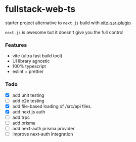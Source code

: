 # fullstack-web-ts

starter project alternative to `next.js` build with [vite-ssr-plugin](https://vite-plugin-ssr.com/)


`next.js` is awesome but it doesn't give you the full control

### Features
 - vite (ultra fast build tool)
 - UI library agnostic
 - 100% typescript
 - eslint + prettier


### Todo
 - [x] add unit testing
 - [ ] add e2e testing
 - [x] add file-based loading of /src/api files.
 - [x] add next.js auth
 - [ ] add trpc 
 - [ ] add prisma
 - [ ] add next-auth prisma provider
 - [ ] improve next-auth integration
